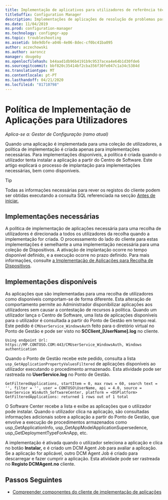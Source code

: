 ```yaml
---
title: Implementação de aplicativos para utilizadores de referência técnica
titleSuffix: Configuration Manager
description: Implementações de aplicações de resolução de problemas para referência técnica dos utilizadores para O Gestor de Configuração.
ms.date: 11/04/2019
ms.prod: configuration-manager
ms.technology: configmgr-app
ms.topic: troubleshooting
ms.assetid: b8e9dbfe-a046-4e06-8dec-cf0bc41ba095
author: aczechowski
ms.author: aaroncz
manager: dougeby
ms.openlocfilehash: b44aad1db96b4191b9c9537acea4e64b1d30fde6
ms.sourcegitcommit: bbf820c35414bf2cba356f30fe047c1a34c5384d
ms.translationtype: MT
ms.contentlocale: pt-PT
ms.lasthandoff: 04/21/2020
ms.locfileid: "81710798"
---
```

# <a name="application-deployment-policy-for-users"></a>Política de Implementação de Aplicações para Utilizadores

*Aplica-se a: Gestor de Configuração (ramo atual)*

Quando uma aplicação é implementada para uma coleção de utilizadores, a política de implementação é criada apenas para implementações necessárias. Para implementações disponíveis, a política é criada quando o utilizador tenta instalar a aplicação a partir do Centro de Software. Este artigo explicará o processo de implantação para implementações necessárias, bem como disponíveis.

> [!TIP]
> Todas as informações necessárias para rever os registos do cliente podem ser obtidas executando a consulta SQL referenciada na secção [Antes de iniciar.](app-deployment-technical-reference.md#before-you-begin)

## <a name="required-deployments"></a>Implementações necessárias

A política de implementação de aplicações necessária para uma recolha de utilizadores é direcionada a todos os utilizadores da recolha quando a implementação for criada. O processamento do lado do cliente para estas implementações é semelhante a uma implementação necessária para uma coleção de Dispositivos. A ativação de implantação ocorre no tempo disponível definido, e a execução ocorre no prazo definido. Para mais informações, consulte [a Implementação de Aplicações para Recolha de Dispositivos](device-deployment-technical-reference.md).

## <a name="available-deployments"></a>Implementações disponíveis

As aplicações que são implementadas para uma recolha de utilizadores como disponíveis comportam-se de forma diferente. Esta alteração de comportamento permite ao Administrador disponibilizar aplicações aos utilizadores sem causar a contestação de recursos à política. Quando um utilizador lança o Centro de Software, uma lista de aplicações disponíveis para o utilizador é consultada a partir do Ponto de Gestão em tempo real. Este pedido é `CMUserService_WindowsAuth` feito para o diretório virtual no Ponto de Gestão e pode ser visto no **SCClient_[UserName].log** no cliente.

```text
Using endpoint Url: https://MP.CONTOSO.COM:443/CMUserService_WindowsAuth, Windows authentication
```

Quando o Ponto de Gestão recebe este pedido, consulta a lista `usp_GetApplicationPropertyValuesFiltered` de aplicações disponíveis ao utilizador executando o procedimento armazenado. Esta atividade pode ser rastreada no **UserService.log** no Ponto de Gestão.

```text
GetFilteredApplications, startItem = 0, max rows = 60, search text = '', filter = '', user = CONTOSO\UserName, api = 4.0, source = UserService_WinAuth_SoftwareCenter, platform = <OSPlatform>
GetFilteredApplications: returned 1 rows out of 1 total
```

O Software Center recebe a lista e exibe as aplicações que o utilizador pode instalar. Quando o utilizador clica na aplicação, são consultadas informações adicionais sobre a aplicação a partir do Ponto de Gestão, que envolve a execução de procedimentos armazenados como usp_GetApplicationInfo, usp_GetAppModelApplicationSupersedence, usp_GetDeploymentTypeForAnApp, etc.

A implementação é ativada quando o utilizador seleciona a aplicação e clica no botão **Instalar,** e é criado um DCM Agent Job para avaliar a aplicação. Se a aplicação for aplicável, outro DCM Agent Job é criado para descarregar e fazer cumprir a aplicação. Esta atividade pode ser rastreada no **Registo DCMAgent.no** cliente.

## <a name="next-steps"></a>Passos Seguintes

- [Compreender componentes do cliente de implementação de aplicações](client-components-technical-reference.md)
